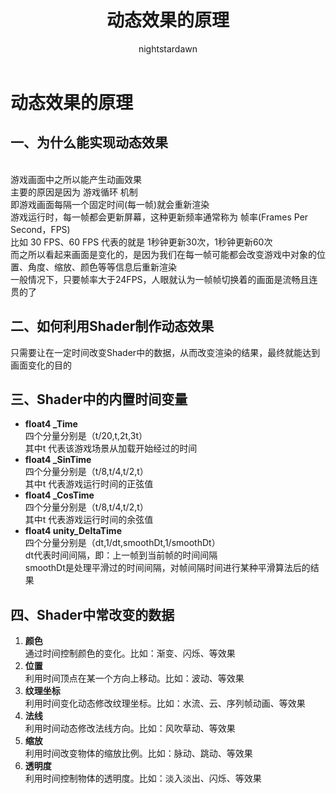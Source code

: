 ﻿---
title: 动态效果的原理
tags:
  - Shader
  - Shader基础
  - 动态效果
categories:
  - [技术美术, UnityShader, 动态效果]
author:
  - nightstardawn
---

# 动态效果的原理

## 一、为什么能实现动态效果

</br>游戏画面中之所以能产生动画效果
</br>主要的原因是因为 游戏循环 机制
</br>即游戏画面每隔一个固定时间(每一帧)就会重新渲染
</br>游戏运行时，每一帧都会更新屏幕，这种更新频率通常称为 帧率(Frames Per Second，FPS)
</br>比如 30 FPS、60 FPS 代表的就是 1秒钟更新30次，1秒钟更新60次
</br>而之所以看起来画面是变化的，是因为我们在每一帧可能都会改变游戏中对象的位置、角度、缩放、颜色等等信息后重新渲染
</br>一般情况下，只要帧率大于24FPS，人眼就认为一帧帧切换着的画面是流畅且连贯的了

## 二、如何利用Shader制作动态效果

只需要让在一定时间改变Shader中的数据，从而改变渲染的结果，最终就能达到画面变化的目的

## 三、Shader中的内置时间变量

- **float4 _Time**
  </br>四个分量分别是（t/20,t,2t,3t）
  </br>其中t 代表该游戏场景从加载开始经过的时间
- **float4 _SinTime**
  </br>四个分量分别是（t/8,t/4,t/2,t）
  </br>其中t 代表游戏运行时间的正弦值
- **float4 _CosTime**
  </br>四个分量分别是（t/8,t/4,t/2,t）
  </br>其中t 代表游戏运行时间的余弦值 
- **float4 unity_DeltaTime**
  </br>四个分量分别是（dt,1/dt,smoothDt,1/smoothDt）
  </br>dt代表时间间隔，即：上一帧到当前帧的时间间隔
  </br>smoothDt是处理平滑过的时间间隔，对帧间隔时间进行某种平滑算法后的结果

## 四、Shader中常改变的数据

1. **颜色**
   </br>通过时间控制颜色的变化。比如：渐变、闪烁、等效果
2. **位置**
   </br>利用时间顶点在某一个方向上移动。比如：波动、等效果
3. **纹理坐标**
   </br>利用时间变化动态修改纹理坐标。比如：水流、云、序列帧动画、等效果
4. **法线**
   </br>利用时间动态修改法线方向。比如：风吹草动、等效果
5. **缩放**
   </br>利用时间改变物体的缩放比例。比如：脉动、跳动、等效果
6. **透明度**
   </br>利用时间控制物体的透明度。比如：淡入淡出、闪烁、等效果












